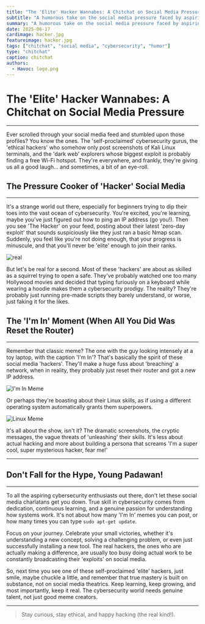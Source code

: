 ```yaml
---
title: "The 'Elite' Hacker Wannabes: A Chitchat on Social Media Pressure"
subtitle: "A humorous take on the social media pressure faced by aspiring hackers"
summary: "A humorous take on the social media pressure faced by aspiring hackers, exploring the phenomenon of self-proclaimed 'elite' hackers and the unrealistic expectations they set for beginners in the cybersecurity field."
date: 2025-06-17
cardimage: hacker.jpg
featureimage: hacker.jpg
tags: ["chitchat", "social media", "cybersecurity", "humor"]
type: "chitchat"
caption: chitchat
authors:
  - Havoc: logo.png
---
```


# The 'Elite' Hacker Wannabes: A Chitchat on Social Media Pressure
---

Ever scrolled through your social media feed and stumbled upon those profiles? You know the ones. The 'self-proclaimed' cybersecurity gurus, the 'ethical hackers' who somehow only post screenshots of Kali Linux terminals, and the 'dark web' explorers whose biggest exploit is probably finding a free Wi-Fi hotspot. They're everywhere, and frankly, they're giving us all a good laugh... and sometimes, a bit of an eye-roll.

## The Pressure Cooker of 'Hacker' Social Media

---

It's a strange world out there, especially for beginners trying to dip their toes into the vast ocean of cybersecurity. You're excited, you're learning, maybe you've just figured out how to ping an IP address (go you!). Then you see 'The Hacker' on your feed, posting about their latest 'zero-day exploit' that sounds suspiciously like they just ran a basic Nmap scan. Suddenly, you feel like you're not doing enough, that your progress is minuscule, and that you'll never be 'elite' enough to join their ranks.

![real](https://media1.giphy.com/media/v1.Y2lkPTc5MGI3NjExbmJuNjl1eWxoeno4ZXBlMGQ1cHJ5aDBwYzF4Nm5ibmhvd3VyYnd0byZlcD12MV9pbnRlcm5hbF9naWZfYnlfaWQmY3Q9Zw/HwOmxUKFFNEwU/giphy.gif)

But let's be real for a second. Most of these 'hackers' are about as skilled as a squirrel trying to open a safe. They've probably watched one too many Hollywood movies and decided that typing furiously on a keyboard while wearing a hoodie makes them a cybersecurity prodigy. The reality? They're probably just running pre-made scripts they barely understand, or worse, just faking it for the likes.

## The 'I'm In' Moment (When All You Did Was Reset the Router)

---

Remember that classic meme? The one with the guy looking intensely at a toy laptop, with the caption 'I'm In'? That's basically the spirit of these social media 'hackers'. They'll make a huge fuss about 'breaching' a network, when in reality, they probably just reset their router and got a new IP address. 

![I'm In Meme](https://media4.giphy.com/media/v1.Y2lkPTc5MGI3NjExZGJ6cHFzZjV3ZDc0bDJzNjl4dDk3M28zOHA3eHgzNHE5YndyMDVoYSZlcD12MV9pbnRlcm5hbF9naWZfYnlfaWQmY3Q9Zw/3oKIPcqmx1mpCOJJp6/giphy.gif)

Or perhaps they're boasting about their Linux skills, as if using a different operating system automatically grants them superpowers. 

![Linux Meme](https://private-us-east-1.manuscdn.com/sessionFile/4TmNV84lHaKwMq7WL0wjNb/sandbox/YnASfohjJZQA63SOyYN5qW-images_1750146656669_na1fn_L2hvbWUvdWJ1bnR1L3VwbG9hZC9zZWFyY2hfaW1hZ2VzL0dnZlRWR0F2aXB3YQ.jpeg?Policy=eyJTdGF0ZW1lbnQiOlt7IlJlc291cmNlIjoiaHR0cHM6Ly9wcml2YXRlLXVzLWVhc3QtMS5tYW51c2Nkbi5jb20vc2Vzc2lvbkZpbGUvNFRtTlY4NGxIYUt3TXE3V0wwd2pOYi9zYW5kYm94L1luQVNmb2hqSlpRQTYzU095WU41cVctaW1hZ2VzXzE3NTAxNDY2NTY2NjlfbmExZm5fTDJodmJXVXZkV0oxYm5SMUwzVndiRzloWkM5elpXRnlZMmhmYVcxaFoyVnpMMGRuWmxSV1IwRjJhWEIzWVEuanBlZyIsIkNvbmRpdGlvbiI6eyJEYXRlTGVzc1RoYW4iOnsiQVdTOkVwb2NoVGltZSI6MTc2NzIyNTYwMH19fV19&Key-Pair-Id=K2HSFNDJXOU9YS&Signature=PhzmwJFyuA0sBle8kaPSgixEOo-QWvu0WMiHlaRHR9smMxkcFSO587-cF4elhq5Z-rShegn1ycQ325gF09NQlwZIznQztC5ZTQDFjxOGmYV-Fva3vFAzl-a7-6GdoKD-rWdAQpW2kAUWdzaAsVQuPUYQjnHIzx-8fo2zwmJSbdA1UPCh~F7h6~8FmpEBu8YCFLqFhQ3UcP1V85g5mbI30Pl~2EGraOMOjyKfIzcBsC~6A96uF8NiXBvEeLdRn6xTtks5PQONWeMMjFZfxQuxI80Isi8c3zzL~8FMSwFXwB~q9MSduxGdba9Q-im0UZMmvVAk4D1Iv2JjTLpM-1PCsg__)

It's all about the show, isn't it? The dramatic screenshots, the cryptic messages, the vague threats of 'unleashing' their skills. It's less about actual hacking and more about building a persona that screams 'I'm a super cool, super mysterious hacker, fear me!'

---

## Don't Fall for the Hype, Young Padawan!

---

To all the aspiring cybersecurity enthusiasts out there, don't let these social media charlatans get you down. True skill in cybersecurity comes from dedication, continuous learning, and a genuine passion for understanding how systems work. It's not about how many 'I'm In' memes you can post, or how many times you can type `sudo apt-get update`.

Focus on your journey. Celebrate your small victories, whether it's understanding a new concept, solving a challenging problem, or even just successfully installing a new tool. The real hackers, the ones who are actually making a difference, are usually too busy doing actual work to be constantly broadcasting their 'exploits' on social media.

So, next time you see one of these self-proclaimed 'elite' hackers, just smile, maybe chuckle a little, and remember that true mastery is built on substance, not on social media theatrics. Keep learning, keep growing, and most importantly, keep it real. The cybersecurity world needs genuine talent, not just good meme creators.

---

>Stay curious, stay ethical, and happy hacking (the real kind!).

